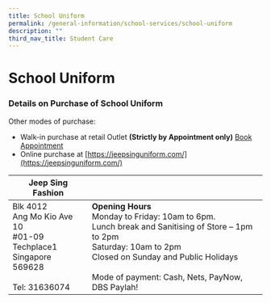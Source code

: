 ```yaml
---
title: School Uniform
permalink: /general-information/school-services/school-uniform
description: ""
third_nav_title: Student Care
---
```

# **School Uniform**

### Details on Purchase of School Uniform

Other modes of purchase:

*   Walk-in purchase at retail Outlet **(Strictly by Appointment only)** [Book Appointment](https://jeepsinguniform.com/pages/appointment-booking)
*   Online purchase at [https://jeepsinguniform.com/](https://jeepsinguniform.com/)

| Jeep Sing Fashion 	|  	|
| ---	| ---	|
| Blk 4012<br>Ang Mo Kio Ave 10<br>#01-09 Techplace1<br>Singapore 569628<br><br>Tel: 31636074 	| **Opening Hours**<br>Monday to Friday: 10am to 6pm.<br>Lunch break and Sanitising of Store – 1pm to 2pm<br>Saturday: 10am to 2pm<br>Closed on Sunday and Public Holidays<br><br>Mode of payment: Cash, Nets, PayNow, DBS Paylah! 	|
